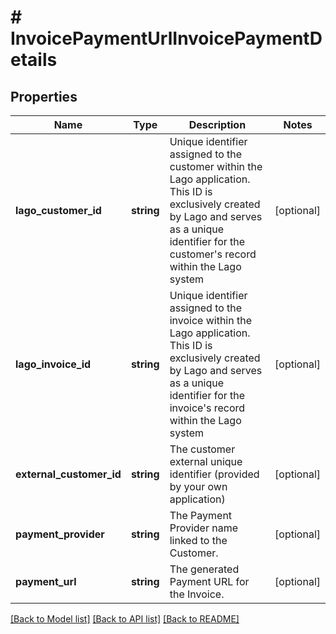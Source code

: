 # # InvoicePaymentUrlInvoicePaymentDetails

## Properties

Name | Type | Description | Notes
------------ | ------------- | ------------- | -------------
**lago_customer_id** | **string** | Unique identifier assigned to the customer within the Lago application. This ID is exclusively created by Lago and serves as a unique identifier for the customer&#39;s record within the Lago system | [optional]
**lago_invoice_id** | **string** | Unique identifier assigned to the invoice within the Lago application. This ID is exclusively created by Lago and serves as a unique identifier for the invoice&#39;s record within the Lago system | [optional]
**external_customer_id** | **string** | The customer external unique identifier (provided by your own application) | [optional]
**payment_provider** | **string** | The Payment Provider name linked to the Customer. | [optional]
**payment_url** | **string** | The generated Payment URL for the Invoice. | [optional]

[[Back to Model list]](../../README.md#models) [[Back to API list]](../../README.md#endpoints) [[Back to README]](../../README.md)
